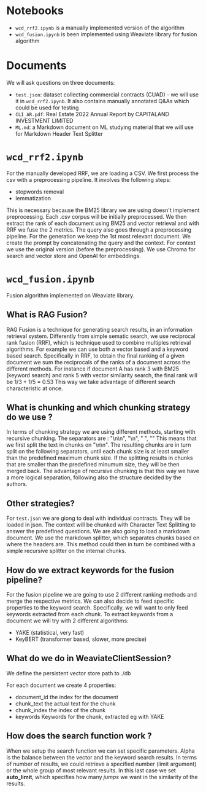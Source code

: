# Notebooks
- ```wcd_rrf2.ipynb``` is a manually implemented version of the algorithm
- ```wcd_fusion.ipynb``` is been implemented using Weaviate library for fusion algorithm

# Documents
We will ask questions on three documents:
- `test.json`:  dataset collecting commercial contracts (CUAD) - we will use it in ```wcd_rrf2.ipynb```. It also contains manually annotated Q&As which could be used for testing 
- `CLI_AR.pdf`: Real Estate 2022 Annual Report by CAPITALAND INVESTMENT LIMITED
- `ML.md`: a Markdown document on ML studying material that we will use for Markdown Header Text Splitter

# ```wcd_rrf2.ipynb```
For the manually developed RRF, we are loading a CSV. We first process the csv with a preprocessing pipeline.
It involves the following steps:
- stopwords removal
- lemmatization

This is necessary because the BM25 library we are using doesn't implement preprocessing.
Each .csv corpus will be initially preprocessed. 
We then extract the rank of each document using BM25 and vector retrieval and with RRF we fuse the 2 metrics.
The query also goes through a preprocessing pipeline. For the generation we keep the 1st most relevant document.
We create the prompt by concatenating the query and the context. For context we use the original version (before the preprocessing).
We use Chroma for search and vector store and OpenAI for embeddings.

# ```wcd_fusion.ipynb```
Fusion algorithm implemented on Weaviate library.

## What is RAG Fusion?
RAG Fusion is a technique for generating search results, in an information retrieval system. Differently from simple sematic search, we use reciprocal rank fusion (RRF), which is technique used to combine multiples retrieval algorithms. For example we can use both a vector based and a keyword based search.
Specifically in RRF, to obtain the final ranking of a given document we sum the reciprocals of the ranks of a document across the different methods.
For instance if document A has rank 3 with BM25 (keyword search) and rank 5 with vector similarity search, the final rank will be
1/3 + 1/5 = 0.53
This way we take advantage of different search characteristic at once.

## What is chunking and which chunking strategy do we use ?
In terms of chunking strategy we are using different methods, starting with recursive chunking. 
The separators are : "\n\n", "\n", " ", ""
This means that we first split the text in chunks on "\n\n". The resulting chunks are in turn split on the following separators, until each chunk size is at least smaller than the predefined maximum chunk size. If the splitting results in chunks that are smaller than the predefined minumum size, they will be then merged back. 
The advantage of recursive chunking is that this way we have a more logical separation, following also the structure decided by the authors.


## Other strategies?
For `test.json` we are giong to deal with individual contracts. They will be loaded in json. The context will be chunked with Character Text Splitting to answer the predefined questions.
We are also going to load a markdown document. We use the markdown splitter, which separates chunks based on where the headers are. This method could then in turn be combined with a simple recursive splitter on the internal chunks.


## How do we extract keywords for the fusion pipeline?
For the fusion pipeline we are going to use 2 different ranking methods and merge the respective metrics. We can also decide to feed specific properties to the keyword search. Specifically, we will want to only feed keywords extracted from each chunk. To extract keywords from a document we will try with 2 different algorithms:
- YAKE (statistical, very fast)
- KeyBERT (transformer based, slower, more precise)

## What do we do in WeaviateClientSession?
We define the persistent vector store path to ./db

For each document we create 4 properties:
- document_id
the index for the document
- chunk_text
the actual text for the chunk
- chunk_index
the index of the chunk
- keywords
Keywords for the chunk, extracted eg with YAKE

## How does the search function work ?
When we setup the search function we can set specific parameters.
Alpha is the balance between the vector and the keyword search results.
In terms of number of results, we could retrieve a specified number (limit argument) or the whole group of most relevant results. In this last case we set **auto_limit**, which specifies how many *jumps* we want in the similarity of the results.


